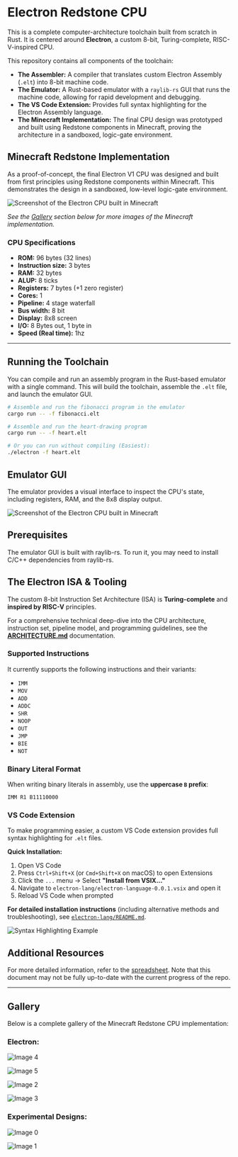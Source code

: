# Electron Redstone CPU

This is a complete computer-architecture toolchain built from scratch in Rust. It is centered around **Electron**, a custom 8-bit, Turing-complete, RISC-V-inspired CPU.

This repository contains all components of the toolchain:

* **The Assembler:** A compiler that translates custom Electron Assembly (`.elt`) into 8-bit machine code.
* **The Emulator:** A Rust-based emulator with a `raylib-rs` GUI that runs the machine code, allowing for rapid development and debugging.
* **The VS Code Extension:** Provides full syntax highlighting for the Electron Assembly language.
* **The Minecraft Implementation:** The final CPU design was prototyped and built using Redstone components in Minecraft, proving the architecture in a sandboxed, logic-gate environment.

## Minecraft Redstone Implementation

As a proof-of-concept, the final Electron V1 CPU was designed and built from first principles using Redstone components within Minecraft. This demonstrates the design in a sandboxed, low-level logic-gate environment.

![Screenshot of the Electron CPU built in Minecraft](minecraft-ss/image0.jpeg)

*See the [Gallery](#gallery) section below for more images of the Minecraft implementation.*

### CPU Specifications
* **ROM:** 96 bytes (32 lines)
* **Instruction size:** 3 bytes
* **RAM:** 32 bytes
* **ALUP:** 8 ticks
* **Registers:** 7 bytes (+1 zero register)
* **Cores:** 1
* **Pipeline:** 4 stage waterfall
* **Bus width:** 8 bit
* **Display:** 8x8 screen
* **I/O:** 8 Bytes out, 1 byte in
* **Speed (Real time):** 1hz

---

## Running the Toolchain

You can compile and run an assembly program in the Rust-based emulator with a single command. This will build the toolchain, assemble the `.elt` file, and launch the emulator GUI.

```sh
# Assemble and run the fibonacci program in the emulator
cargo run -- -f fibonacci.elt

# Assemble and run the heart-drawing program
cargo run -- -f heart.elt

# Or you can run without compiling (Easiest):
./electron -f heart.elt
```

## Emulator GUI

The emulator provides a visual interface to inspect the CPU's state, including registers, RAM, and the 8x8 display output.

![Screenshot of the Electron CPU built in Minecraft](gui-example.png)

## Prerequisites

The emulator GUI is built with raylib-rs. To run it, you may need to install C/C++ dependencies from raylib-rs.

## The Electron ISA & Tooling

The custom 8-bit Instruction Set Architecture (ISA) is **Turing-complete** and **inspired by RISC-V** principles.

For a comprehensive technical deep-dive into the CPU architecture, instruction set, pipeline model, and programming guidelines, see the [**ARCHITECTURE.md**](ARCHITECTURE.md) documentation.

### Supported Instructions
It currently supports the following instructions and their variants:

- `IMM`
- `MOV`
- `ADD`
- `ADDC`
- `SHR`
- `NOOP`
- `OUT`
- `JMP`
- `BIE`
- `NOT`

### Binary Literal Format

When writing binary literals in assembly, use the **uppercase `B` prefix**:
```assembly
IMM R1 B11110000

```

### VS Code Extension

To make programming easier, a custom VS Code extension provides full syntax highlighting for `.elt` files.

**Quick Installation:**

1. Open VS Code
2. Press `Ctrl+Shift+X` (or `Cmd+Shift+X` on macOS) to open Extensions
3. Click the `...` menu → Select **"Install from VSIX..."**
4. Navigate to `electron-lang/electron-language-0.0.1.vsix` and open it
5. Reload VS Code when prompted

**For detailed installation instructions** (including alternative methods and troubleshooting), see [`electron-lang/README.md`](electron-lang/README.md).

![Syntax Highlighting Example](https://github.com/user-attachments/assets/a1841e33-3296-4aee-bc1d-d63cdf80b4d8)


## Additional Resources

For more detailed information, refer to the [spreadsheet](https://docs.google.com/spreadsheets/d/1BrFaLE5tVunBa1GLoMH4RvVh4GXqqtaN3Qv29scvfyQ/edit?usp=sharing). Note that this document may not be fully up-to-date with the current progress of the repo.

---

## Gallery

Below is a complete gallery of the Minecraft Redstone CPU implementation:

### Electron:
![Image 4](minecraft-ss/image4.jpeg)

![Image 5](minecraft-ss/image5.jpeg)

![Image 2](minecraft-ss/image2.png)

![Image 3](minecraft-ss/image3.png)


### Experimental Designs:

![Image 0](minecraft-ss/image0.jpeg)

![Image 1](minecraft-ss/image1.jpeg)

